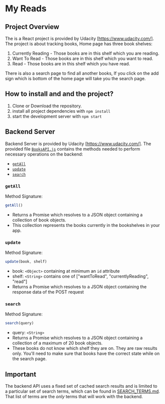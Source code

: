 # My Reads

## Project Overview

The is a React project is provided by Udacity [https://www.udacity.com/]. The project is about tracking books, Home page has three book shelves:
1. Currently Reading - Those books are in this shelf which you are reading.
2. Want To Read - Those books are in this shelf which you want to read.  
3. Read - Those books are in this shelf which you have read.

There is also a search page to find all another books, If you click on the add sign which is bottom of the home page will take you the search page.

## How to install and and the project?

1. Clone or Download the repository.
2. install all project dependencies with `npm install`
3. start the development server with `npm start`


## Backend Server

Backend Server is provided by Udacity [https://www.udacity.com/]. The provided file [`BooksAPI.js`](src/BooksAPI.js) contains the methods needed to perform necessary operations on the backend:

* [`getAll`](#getall)
* [`update`](#update)
* [`search`](#search)

### `getAll`

Method Signature:

```js
getAll()
```

* Returns a Promise which resolves to a JSON object containing a collection of book objects.
* This collection represents the books currently in the bookshelves in your app.

### `update`

Method Signature:

```js
update(book, shelf)
```

* book: `<Object>` containing at minimum an `id` attribute
* shelf: `<String>` contains one of ["wantToRead", "currentlyReading", "read"]  
* Returns a Promise which resolves to a JSON object containing the response data of the POST request

### `search`

Method Signature:

```js
search(query)
```

* query: `<String>`
* Returns a Promise which resolves to a JSON object containing a collection of a maximum of 20 book objects.
* These books do not know which shelf they are on. They are raw results only. You'll need to make sure that books have the correct state while on the search page.

## Important
The backend API uses a fixed set of cached search results and is limited to a particular set of search terms, which can be found in [SEARCH_TERMS.md](SEARCH_TERMS.md). That list of terms are the _only_ terms that will work with the backend.
